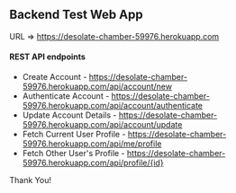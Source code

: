 ## Backend Test Web App
URL => https://desolate-chamber-59976.herokuapp.com
#### REST API endpoints

* Create Account - https://desolate-chamber-59976.herokuapp.com/api/account/new
* Authenticate Account - https://desolate-chamber-59976.herokuapp.com/api/account/authenticate
* Update Account Details - https://desolate-chamber-59976.herokuapp.com/api/account/update
* Fetch Current User Profile - https://desolate-chamber-59976.herokuapp.com/api/me/profile
* Fetch Other User's Profile - https://desolate-chamber-59976.herokuapp.com/api/profile/{id}

Thank You!